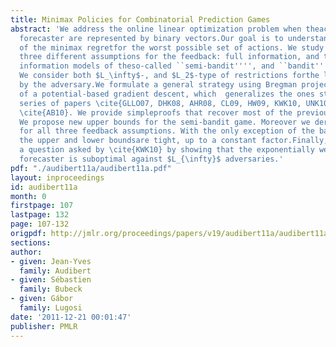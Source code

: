 ```yaml
---
title: Minimax Policies for Combinatorial Prediction Games
abstract: 'We address the online linear optimization problem when theactions of the
  forecaster are represented by binary vectors.Our goal is to understand the magnitude
  of the minimax regretfor the worst possible set of actions. We study the problemunder
  three different assumptions for the feedback: full information, and the partial
  information models of theso-called ``semi-bandit'''', and ``bandit'''' problems.
  We consider both $L_\infty$-, and $L_2$-type of restrictions forthe losses assigned
  by the adversary.We formulate a general strategy using Bregman projections on top
  of a potential-based gradient descent, which  generalizes the ones studied in the
  series of papers \cite{GLLO07, DHK08, AHR08, CL09, HW09, KWK10, UNK10, KRS10} and
  \cite{AB10}. We provide simpleproofs that recover most of the previous results.
  We propose new upper bounds for the semi-bandit game. Moreover we derive lower bounds
  for all three feedback assumptions. With the only exception of the bandit game,
  the upper and lower boundsare tight, up to a constant factor.Finally, we answer
  a question asked by \cite{KWK10} by showing that the exponentially weighted average
  forecaster is suboptimal against $L_{\infty}$ adversaries.'
pdf: "./audibert11a/audibert11a.pdf"
layout: inproceedings
id: audibert11a
month: 0
firstpage: 107
lastpage: 132
page: 107-132
origpdf: http://jmlr.org/proceedings/papers/v19/audibert11a/audibert11a.pdf
sections: 
author:
- given: Jean-Yves
  family: Audibert
- given: Sébastien
  family: Bubeck
- given: Gábor
  family: Lugosi
date: '2011-12-21 00:01:47'
publisher: PMLR
---
```

